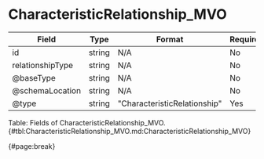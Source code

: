 <!--
    ATTENTION: This file was generated via gradle!
               Do NOT manually edit this file! Any such changes will be overwritten!
-->

# CharacteristicRelationship_MVO

| Field | Type | Format | Required |
| ------- | ------- | ------- | --- |
| id | string | N/A | No |
| relationshipType | string | N/A | No |
| @baseType | string | N/A | No |
| @schemaLocation | string | N/A | No |
| @type | string | "CharacteristicRelationship" | Yes |

Table: Fields of CharacteristicRelationship_MVO. {#tbl:CharacteristicRelationship_MVO.md:CharacteristicRelationship_MVO}

{#page:break}
